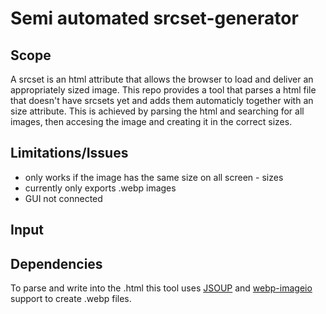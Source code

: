 # Semi automated srcset-generator
## Scope
A srcset is an html attribute that allows the browser to load and deliver an appropriately sized image. This repo provides a tool that parses a html file that doesn't have srcsets yet and adds them automaticly together with an size attribute.
This is achieved by parsing the html and searching for all images, then accesing the image and creating it in the correct sizes.
## Limitations/Issues
- only works if the image has the same size on all screen - sizes
- currently only exports .webp images
- GUI not connected
## Input
## Dependencies
To parse and write into the .html this tool uses [JSOUP](https://github.com/jhy/jsoup) and [webp-imageio](https://github.com/sejda-pdf/webp-imageio) support to create .webp files.
